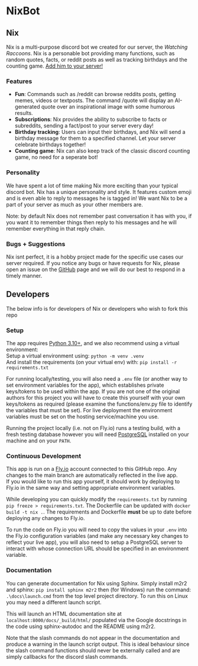 # NixBot

## Nix

Nix is a multi-purpose discord bot we created for our server, the _Watching Raccoons_.
Nix is a personable bot providing many functions, such as random quotes, facts, or reddit posts as well as tracking birthdays and the counting game.
[Add him to your server!](https://discord.com/api/oauth2/authorize?client_id=1025014989376978944&permissions=268435456&scope=applications.commands%20bot)

### Features 
- **Fun**: Commands such as /reddit can browse reddits posts, getting memes, videos or textposts. The command /quote will display an AI-generated quote over an inspirational image with some humorous results.
- **Subscriptions**: Nix provides the ability to subscribe to facts or subreddits, sending a fact/post to your server every day!
- **Birthday tracking**: Users can input their birthdays, and Nix will send a birthday message for them to a specified channel. Let your server celebrate birthdays together!
- **Counting game**: Nix can also keep track of the classic discord counting game, no need for a seperate bot!

### Personality 

We have spent a lot of time making Nix more exciting than your typical discord bot. Nix has a unique personality and style. It features custom emoji and is even able to reply to messages he is tagged in! We want Nix to be a part of your server as much as your other members are.

Note: by default Nix does not remember past conversation it has with you, if you want it to remember things then reply to his messages and he will remember everything in that reply chain.

### Bugs + Suggestions

Nix isnt perfect, it is a hobby project made for the specific use cases our server required. If you notice any bugs or have requests for Nix, please open an issue on the [GitHub](https://github.com/StanleyRoberts/Nix-Bot/issues) page and we will do our best to respond in a timely manner.

## Developers

The below info is for developers of Nix or developers who wish to fork this repo

### Setup

The app requires [Python 3.10+](https://www.python.org/downloads/), and we also recommend using a virtual environment:  
Setup a virtual environment using: `python -m venv .venv`  
And install the requirements (on your virtual env) with: `pip install -r requirements.txt`

For running locally/testing, you will also need a `.env` file (or another way to set environment variables for the app), which establishes private keys/tokens to be used within the app. If you are not one of the original authors for this project you will have to create this yourself with your own keys/tokens as required (please examine the functions/env.py file to identify the variables that must be set). For live deployment the environment variables must be set on the hosting service/machine you use.

Running the project locally (i.e. not on Fly.io) runs a testing build, with a fresh testing database however you will need [PostgreSQL](https://www.postgresql.org/download/) installed on your machine and on your `PATH`.

### Continuous Development

This app is run on a [Fly.io](https://fly.io/) account connected to this GitHub repo. Any changes to the main branch are automatically reflected in the live app.  
If you would like to run this app yourself, it should work by deploying to Fly.io in the same way and setting appropriate environment variables.

While developing you can quickly modify the `requirements.txt` by running `pip freeze > requirements.txt`. The Dockerfile can be updated with `docker build -t nix .`. The requirements and Dockerfile **must** be up to date before deploying any changes to Fly.io.

To run the code on Fly.io you will need to copy the values in your `.env` into the Fly.io configuration variables (and make any necessary key changes to reflect your live app), you will also need to setup a PostgreSQL server to interact with whose connection URL should be specified in an environment variable.

### Documentation

You can generate documentation for Nix using Sphinx. Simply install m2r2 and sphinx: `pip install sphinx m2r2` then (for Windows) run the command:
`.\docs\launch.cmd` from the top level project directory. To run this on Linux you may need a different launch script.

This will launch an HTML documentation site at `localhost:8000/docs/_build/html/` populated via the Google docstrings in the code using sphinx-autodoc and the README using m2r2.

Note that the slash commands do not appear in the documentation and produce a warning in the launch script output. This is ideal behaviour since the slash command functions should never be externally called and are simply callbacks for the discord slash commands.